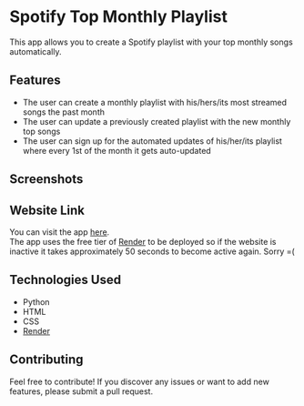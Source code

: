 # Spotify Top Monthly Playlist

This app allows you to create a Spotify playlist with your top monthly songs automatically.

## Features

- The user can create a monthly playlist with his/hers/its most streamed songs the past month
- The user can update a previously created playlist with the new monthly top songs
- The user can sign up for the automated updates of his/her/its playlist where every 1st of the month it gets auto-updated

## Screenshots

## Website Link

You can visit the app [here](https://spotify-top-monthly-playlist.onrender.com/).<br>
The app uses the free tier of [Render](https://render.com/) to be deployed so if the website is inactive it takes approximately 50 seconds to become active again. Sorry =(

## Technologies Used

- Python
- HTML
- CSS
- [Render](https://render.com/)

## Contributing

Feel free to contribute! If you discover any issues or want to add new features, please submit a pull request.
